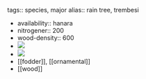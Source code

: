 tags:: species, major
alias:: rain tree, trembesi

- availability:: hanara
- nitrogener:: 200
- wood-density:: 600
- ![](https://peach-geographical-bat-397.mypinata.cloud/ipfs/QmYqGs2o6iSfZ3X5tiKgGrSW3U4MtsJeBSfR1JGQB9Feuy)
- ![](https://peach-geographical-bat-397.mypinata.cloud/ipfs/QmVkxc6Vi1haotfgchXY8DAVZsEmsDJnkvjYULvy9cMyTm)
- [[fodder]], [[ornamental]]
- [[wood]]